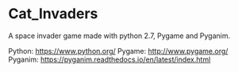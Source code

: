 # Cat_Invaders
A space invader game made with python 2.7, Pygame and Pyganim.

Python:  https://www.python.org/
Pygame:  http://www.pygame.org/
Pyganim: https://pyganim.readthedocs.io/en/latest/index.html
